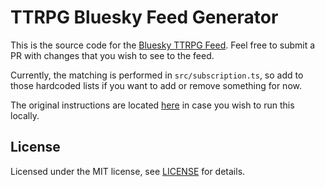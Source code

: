 # TTRPG Bluesky Feed Generator

This is the source code for the [Bluesky TTRPG Feed](https://bsky.app/profile/did:plc:56dp2st2pupnf7qsxko2qmmd/feed/ttrpg). Feel free to submit a PR with changes that you wish to see to the feed.

Currently, the matching is performed in `src/subscription.ts`, so add to those hardcoded lists if you want to add or remove something for now.

The original instructions are located [here](README-original.md) in case you wish to run this locally.

## License

Licensed under the MIT license, see [LICENSE](LICENSE) for details.
